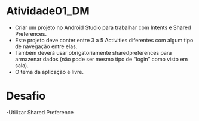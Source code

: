 # Atividade01_DM
- Criar um projeto no Android Studio para trabalhar com Intents e Shared Preferences.
- Este projeto deve conter entre 3 a 5 Activities diferentes com algum tipo de navegação entre elas.
- Também deverá usar obrigatoriamente sharedpreferences para armazenar dados (não pode ser mesmo tipo de “login” como visto em sala).
- O tema da aplicação é livre.

# Desafio
-Utilizar Shared Preference
